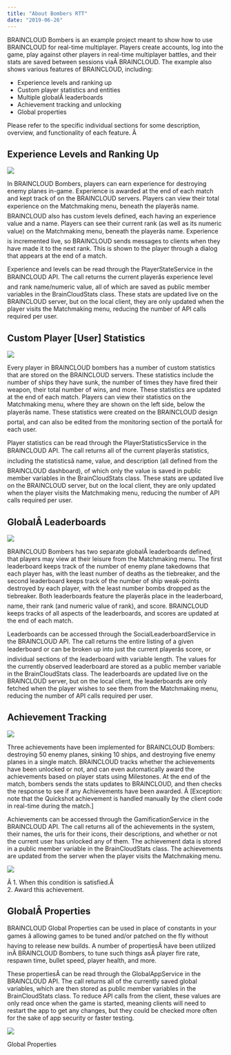 ```yaml
---
title: "About Bombers RTT"
date: "2019-06-26"
---
```


BRAINCLOUD Bombers is an example project meant to show how to use BRAINCLOUD for real-time multiplayer. Players create accounts, log into the game, play against other players in real-time multiplayer battles, and their stats are saved between sessions viaÂ BRAINCLOUD. The example also shows various features of BRAINCLOUD, including:

- Experience levels and ranking up
- Custom player statistics and entities
- Multiple globalÂ leaderboards
- Achievement tracking and unlocking
- Global properties

Please refer to the specific individual sections for some description, overview, and functionality of each feature. Â 

## **Experience Levels and Ranking Up**

![](images/image-4.png)

In BRAINCLOUD Bombers, players can earn experience for destroying enemy planes in-game. Experience is awarded at the end of each match and kept track of on the BRAINCLOUD servers. Players can view their total experience on the Matchmaking menu, beneath the playerâs name. BRAINCLOUD also has custom levels defined, each having an experience value and a name. Players can see their current rank (as well as its numeric value) on the Matchmaking menu, beneath the playerâs name. Experience is incremented live, so BRAINCLOUD sends messages to clients when they have made it to the next rank. This is shown to the player through a dialog that appears at the end of a match.

Experience and levels can be read through the PlayerStateService in the BRAINCLOUD API. The call returns the current playerâs experience level and rank name/numeric value, all of which are saved as public member variables in the BrainCloudStats class. These stats are updated live on the BRAINCLOUD server, but on the local client, they are only updated when the player visits the Matchmaking menu, reducing the number of API calls required per user.

## **Custom Player \[User\] Statistics**

![](images/image-3.png)

Every player in BRAINCLOUD bombers has a number of custom statistics that are stored on the BRAINCLOUD servers. These statistics include the number of ships they have sunk, the number of times they have fired their weapon, their total number of wins, and more. These statistics are updated at the end of each match. Players can view their statistics on the Matchmaking menu, where they are shown on the left side, below the playerâs name. These statistics were created on the BRAINCLOUD design portal, and can also be edited from the monitoring section of the portalÂ for each user.

Player statistics can be read through the PlayerStatisticsService in the BRAINCLOUD API. The call returns all of the current playerâs statistics, including the statisticsâ name, value, and description (all defined from the BRAINCLOUD dashboard), of which only the value is saved in public member variables in the BrainCloudStats class. These stats are updated live on the BRAINCLOUD server, but on the local client, they are only updated when the player visits the Matchmaking menu, reducing the number of API calls required per user.

## **GlobalÂ Leaderboards**

![](images/image-6.png)

BRAINCLOUD Bombers has two separate globalÂ leaderboards defined, that players may view at their leisure from the Matchmaking menu. The first leaderboard keeps track of the number of enemy plane takedowns that each player has, with the least number of deaths as the tiebreaker, and the second leaderboard keeps track of the number of ship weak-points destroyed by each player, with the least number bombs dropped as the tiebreaker. Both leaderboards feature the playerâs place in the leaderboard, name, their rank (and numeric value of rank), and score. BRAINCLOUD keeps tracks of all aspects of the leaderboards, and scores are updated at the end of each match.

Leaderboards can be accessed through the SocialLeaderboardService in the BRAINCLOUD API. The call returns the entire listing of a given leaderboard or can be broken up into just the current playerâs score, or individual sections of the leaderboard with variable length. The values for the currently observed leaderboard are stored as a public member variable in the BrainCloudStats class. The leaderboards are updated live on the BRAINCLOUD server, but on the local client, the leaderboards are only fetched when the player wishes to see them from the Matchmaking menu, reducing the number of API calls required per user.

## Achievement Tracking

![](images/image-7.png)

Three achievements have been implemented for BRAINCLOUD Bombers: destroying 50 enemy planes, sinking 10 ships, and destroying five enemy planes in a single match. BRAINCLOUD tracks whether the achievements have been unlocked or not, and can even automatically award the achievements based on player stats using Milestones. At the end of the match, bombers sends the stats updates to BRAINCLOUD, and then checks the response to see if any Achievements have been awarded. Â \[Exception: note that the Quickshot achievement is handled manually by the client code in real-time during the match.\]

Achievements can be accessed through the GamificationService in the BRAINCLOUD API. The call returns all of the achievements in the system, their names, the urls for their icons, their descriptions, and whether or not the current user has unlocked any of them. The achievement data is stored in a public member variable in the BrainCloudStats class. The achievements are updated from the server when the player visits the Matchmaking menu.

[![](images/Milestone-2.png)](images/Milestone-2.png)

Â 1. When this condition is satisfied.Â   
2\. Award this achievement.

## GlobalÂ Properties

BRAINCLOUD Global Properties can be used in place of constants in your games â allowing games to be tuned and/or patched on the fly without having to release new builds. A number of propertiesÂ have been utilized inÂ BRAINCLOUD Bombers, to tune such things asÂ player fire rate, respawn time, bullet speed, player health, and more.

These propertiesÂ can be read through the GlobalAppService in the BRAINCLOUD API. The call returns all of the currently saved global variables, which are then stored as public member variables in the BrainCloudStats class. To reduce API calls from the client, these values are only read once when the game is started, meaning clients will need to restart the app to get any changes, but they could be checked more often for the sake of app security or faster testing.

[![](images/GlobalProps.png)](images/GlobalProps.png)

Global Properties
